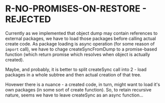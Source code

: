 # R-NO-PROMISES-ON-RESTORE - REJECTED

Currently as we implemented that object dump may contain references to external packages,
we have to load those packages before calling actual create code.
As package loading is async operation (for some reason of `import` call), we have
to chage createSyncFromDump to a promise-based function (which return promise which
resolves when object is actually created).

Maybe, and probably, it is better to split createSync call into 2 - load packages
in a whole subtree and then actual creation of that tree.

Hovewer there is a nuance - a created code, in turn, might want to load it's own
packages (in some sort of create function). So, to retain recursive nature,
seems we have to leave createSync as an async function...
